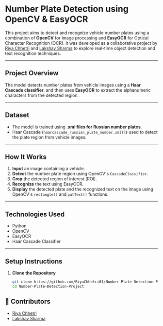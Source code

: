 
#  Number Plate Detection using OpenCV & EasyOCR

This project aims to detect and recognize vehicle number plates using a combination of **OpenCV** for image processing and **EasyOCR** for Optical Character Recognition (OCR). It was developed as a collaborative project by [Riya Chhetri](https://github.com/RiyaChhetri01) and [Lakshay Sharma](#) to explore real-time object detection and text recognition techniques.

---

## Project Overview

The model detects number plates from vehicle images using a **Haar Cascade classifier**, and then uses **EasyOCR** to extract the alphanumeric characters from the detected region.

---

## Dataset

- The model is trained using **.xml files for Russian number plates**.
- Haar Cascade (`haarcascade_russian_plate_number.xml`) is used to detect the plate region from vehicle images.

---

## How It Works

1. **Input** an image containing a vehicle.
2. **Detect** the number plate region using OpenCV's `CascadeClassifier`.
3. **Crop** the detected region of interest (ROI).
4. **Recognize** the text using EasyOCR.
5. **Display** the detected plate and the recognized text on the image using OpenCV's `rectangle()` and `putText()` functions.

---

##  Technologies Used

- Python
- OpenCV
- EasyOCR
- Haar Cascade Classifier

---

##  Setup Instructions

1. **Clone the Repository**
   ```bash
   git clone https://github.com/RiyaChhetri01/Number-Plate-Detection-Project.git
   cd Number-Plate-Detection-Project
## 🙌 Contributors

- [Riya Chhetri](https://github.com/RiyaChhetri01)  
- [Lakshay Sharma](https://github.com/CODE-LAKSHAY-SHARMA)

